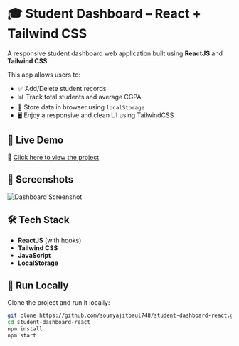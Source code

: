 # 🎓 Student Dashboard – React + Tailwind CSS

A responsive student dashboard web application built using **ReactJS** and **Tailwind CSS**.

This app allows users to:
- ✅ Add/Delete student records
- 📊 Track total students and average CGPA
- 💾 Store data in browser using `localStorage`
- 🖥️ Enjoy a responsive and clean UI using TailwindCSS

## 🚀 Live Demo
🔗 [Click here to view the project](https://sweet-kitsune-c3702e.netlify.app)

## 📸 Screenshots

![Dashboard Screenshot](https://your-image-hosting-link.com/screenshot.png)


## 🛠️ Tech Stack
- **ReactJS** (with hooks)
- **Tailwind CSS**
- **JavaScript**
- **LocalStorage**

## 🧪 Run Locally

Clone the project and run it locally:

```bash
git clone https://github.com/soumyajitpaul748/student-dashboard-react.git
cd student-dashboard-react
npm install
npm start
